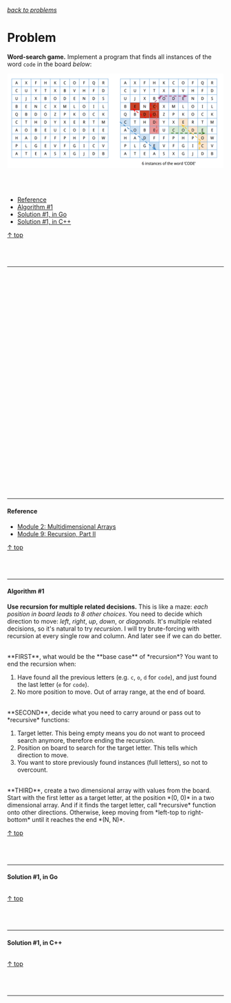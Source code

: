 [*back to problems*](https://github.com/gyuho/learn/tree/master/doc/problems)
<br>

# Problem

**Word-search game.** Implement a program that finds all instances of the word
`code` in the board *below*:

![word_search](img/word_search.png)

<br><br>
- [Reference](#reference)
- [Algorithm #1](#algorithm-1)
- [Solution #1, in Go](#solution-1-in-go)
- [Solution #1, in C++](#solution-1-in-c)

[↑ top](#problem)
<br><br><br><br>
<hr>



<br><br><br><br><br><br><br><br><br><br>
<br><br><br><br><br><br><br><br><br><br>
<br><br><br><br><br><br><br><br><br><br>
<hr>


#### Reference

- [Module 2: Multidimensional Arrays](http://www.seas.gwu.edu/~drum/cs1112/lectures/module2/suppl/index.html)
- [Module 9: Recursion, Part II](http://www.seas.gwu.edu/~drum/cs1112/lectures/module9/module9.html)

[↑ top](#problem)
<br><br><br><br>
<hr>






#### Algorithm #1

**Use recursion for multiple related decisions.** This is like a maze:
*each position in board leads to 8 other choices*. You need to decide which
direction to move: *left*, *right*, *up*, *down*, or *diagonals*. It's
multiple related decisions, so it's natural to try *recursion*. I will try
brute-forcing with recursion at every single row and column. And later
see if we can do better.

<br>
**FIRST**, what would be the **base case** of *recursion*? You want to end the
recursion when:

1. Have found all the previous letters (e.g. `c`, `o`, `d` for `code`), and 
   just found the last letter (`e` for `code`).
2. No more position to move. Out of array range, at the end of board.

<br>
**SECOND**, decide what you need to carry around or pass out to *recursive*
functions:

1. Target letter. This being empty means you do not want to
   proceed search anymore, therefore ending the recursion.
2. Position on board to search for the target letter.
   This tells which direction to move.
3. You want to store previously found instances (full letters),
   so not to overcount.

<br>
**THIRD**, create a two dimensional array with values from the board.
Start with the first letter as a target letter, at the position
*(0, 0)* in a two dimensional array. And if it finds the target letter,
call *recursive* function onto other directions. Otherwise, keep moving from
*left-top to right-bottom* until it reaches the end *(N, N)*.

[↑ top](#problem)
<br><br><br><br>
<hr>




#### Solution #1, in Go

```go

```

[↑ top](#problem)
<br><br><br><br>
<hr>




#### Solution #1, in C++

```cpp

```

[↑ top](#problem)
<br><br><br><br>
<hr>
